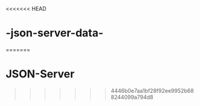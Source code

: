 <<<<<<< HEAD
# -json-server-data-
=======
# JSON-Server
>>>>>>> 4446b0e7aa1bf28f92ee9952b688244099a794d8
